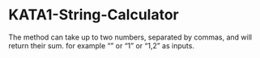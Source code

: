 # KATA1-String-Calculator

The method can take up to two numbers, separated by commas, and will return their sum. 
for example “” or “1” or “1,2” as inputs.

